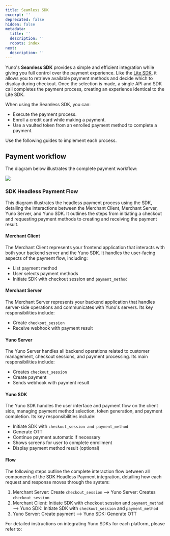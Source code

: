 ```yaml
---
title: Seamless SDK
excerpt: ''
deprecated: false
hidden: false
metadata:
  title: ''
  description: ''
  robots: index
next:
  description: ''
---
```

Yuno's **Seamless SDK** provides a simple and efficient integration while giving you full control over the payment experience. Like the [Lite SDK](doc:the-ultimate-checkout-lite), it allows you to retrieve available payment methods and decide which to display during checkout. Once the selection is made, a single API and SDK call completes the payment process, creating an experience identical to the Lite SDK.

When using the Seamless SDK, you can:

* Execute the payment process.
* Enroll a credit card while making a payment.
* Use a vaulted token from an enrolled payment method to complete a payment.

Use the following guides to implement each process.

## Payment workflow

The diagram below illustrates the complete payment workflow:

![](https://files.readme.io/aa0edc30b1470562f8cc1380856aacb410d41aa6417d863e2c65476d26481fa4-image1.png)

### SDK Headless Payment Flow

This diagram illustrates the headless payment process using the SDK, detailing the interactions between the Merchant Client, Merchant Server, Yuno Server, and Yuno SDK. It outlines the steps from initiating a checkout and requesting payment methods to creating and receiving the payment result.

#### Merchant Client

The Merchant Client represents your frontend application that interacts with both your backend server and the Yuno SDK. It handles the user-facing aspects of the payment flow, including:

* List payment method
* User selects payment methods
* Initiate SDK with checkout session and `payment_method`

#### Merchant Server

The Merchant Server represents your backend application that handles server-side operations and communicates with Yuno's servers. Its key responsibilities include:

* Create `checkout_session`
* Receive webhook with payment result

#### Yuno Server

The Yuno Server handles all backend operations related to customer management, checkout sessions, and payment processing. Its main responsibilities include:

* Creates `checkout_session`
* Create payment
* Sends webhook with payment result

#### Yuno SDK

The Yuno SDK handles the user interface and payment flow on the client side, managing payment method selection, token generation, and payment completion. Its key responsibilities include:

* Initiate SDK with `checkout_session and payment_method`
* Generate OTT
* Continue payment automatic if necessary
* Shows screens for user to complete enrollment
* Display payment method result (optional)

#### Flow

The following steps outline the complete interaction flow between all components of the SDK Headless Payment integration, detailing how each request and response moves through the system:

1. Merchant Server: Create `checkout_session` --> Yuno Server: Creates `checkout_session`
2. Merchant Client: Initiate SDK with checkout session and `payment_method` --> Yuno SDK: Initiate SDK with `checkout_session` and `payment_method`
3. Yuno Server: Create payment --> Yuno SDK: Generate OTT

For detailed instructions on integrating Yuno SDKs for each platform, please refer to:

<Shelf classname="platform_shelf">
  <YunoCard title="Web" href="/docs/seamless-sdk-payment-web" />

  <YunoCard title="iOS" href="/docs/seamless-sdk-payment-ios" />

  <YunoCard title="Android" href="/docs/seamless-sdk-payment-android" />
</Shelf>